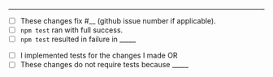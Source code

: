 <!-- Thank you for your contribution to Reorient -->

<!-- Give a short title and description for your pull request: -->

---
<!-- Please run the tests. Replace each `[ ]` by `[X]` when the step is complete.-->
- [ ] These changes fix #__ (github issue number if applicable).
- [ ] ```npm test``` ran with full success.
- [ ] ```npm test``` resulted in failure in _____

<!-- Replace `__` with appropriate information: -->
- [ ] I implemented tests for the changes I made OR
- [ ] These changes do not require tests because _____

<!-- Please make sure that "Allow edits from maintainers" checkbox is checked.-->

<!-- Pull requests that do not address these steps are also welcome, but they will require additional verification. -->




